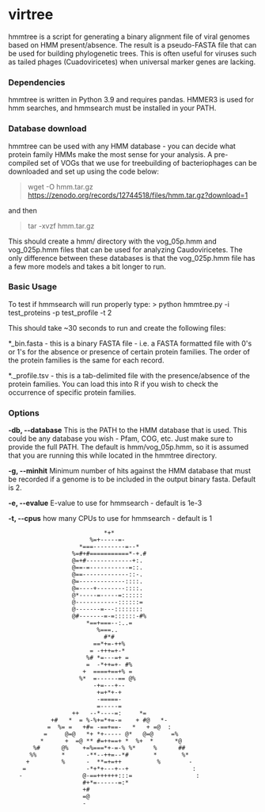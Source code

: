

# virtree




hmmtree is a script for generating a binary alignment file of viral genomes based on HMM present/absence. The result is a pseudo-FASTA file that can be used for building phylogenetic trees. This is often useful for viruses such as tailed phages (Cuadoviricetes) when universal marker genes are lacking. 

### Dependencies

hmmtree is written in Python 3.9 and requires pandas. HMMER3 is used for hmm searches, and hmmsearch must be installed in your PATH. 

### Database download

hmmtree can be used with any HMM database - you can decide what protein family HMMs make the most sense for your analysis. 
A pre-compiled set of VOGs that we use for treebuilding of bacteriophages can be downloaded and set up using the code below:

> wget -O hmm.tar.gz  <https://zenodo.org/records/12744518/files/hmm.tar.gz?download=1>

and then

> tar -xvzf hmm.tar.gz

This should create a hmm/ directory with the vog_05p.hmm and vog_025p.hmm files that can be used for analyzing Caudoviricetes. 
The only difference between these databases is that the vog_025p.hmm file has a few more models and takes a bit longer to run. 

### Basic Usage

To test if hmmsearch will run properly type: \> python hmmtree.py -i test_proteins -p test_profile -t 2

This should take ~30 seconds to run and create the following files:

\*_bin.fasta - this is a binary FASTA file - i.e. a FASTA formatted file with 0's or 1's for the absence or presence of certain protein families. The order of the protein families is the same for each record. 

\*._profile.tsv - this is a tab-delimited file with the presence/absence of the protein families. You can load this into R if you wish to check the occurrence of specific protein families. 


### Options

**-db, --database** This is the PATH to the HMM database that is used. This could be any database you wish - Pfam, COG, etc. Just make sure to provide the full PATH. The default is hmm/vog_05p.hmm, so it is assumed that you are running this while located in the hmmtree directory. 

**-g, --minhit** Minimum number of hits against the HMM database that must be recorded if a genome is to be included in the output binary fasta. Default is 2. 

**-e, --evalue** E-value to use for hmmsearch - default is 1e-3

**-t, --cpus** how many CPUs to use for hmmsearch - default is 1


                                                                                                                        

                                  

                                                                 
                               *+*                               
                           %=+-----=-                            
                        *===---------=--*                        
                      %=#+#===========*-+.#                      
                      @=+#-------------+:.                       
                      @==-=-----------=::.                       
                      @==-------------::-.                       
                      @=-------------::::.                       
                      @=----+--------::::.                       
                      @*-----=-----=::::::                       
                      @------------::::::=                       
                      @-------=---::::::::                       
                      @#-------=-=::::::-#%                      
                          *==+===--:..=                          
                             %===..                              
                               #*#                               
                            ==*+=-++%                            
                           = -+++=+-*                            
                          %# *=---=+ =                           
                          =  -*++=+- #%                          
                         +  ====+==+% =                          
                        %*  =------== @%                         
                            -+=---+--                            
                             +=+*+-+                             
                             -=====-                             
                             =-----=                             
                      ++   --*----=:     *=                      
                +#   *  = %-%+=*+=-=    + #@   *-                
               =  %= =   +#= -==+==-   *   + =@  :               
              =     @=@   *+ *+----- @*   @=@     =%             
             *      +  =@ ** #=++==+ *  %+  *      *@            
           %#      @%    +=%===*+-=-% %*     %      ##           
          %%       *      -**--++=--*#       *       %*          
         +         %      -  **=+=++          %        -         
        =                 -*+*+---+--+                  :        
       -                 @-==++++++:::=                  :       
                         #+*=------=:*                           
                         +#                                      
                         =@                                      
                         -                                       
                                                                 
                                                                 

                                                      
                                                                                                                                            

